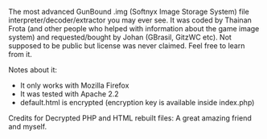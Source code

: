 The most advanced GunBound .img (Softnyx Image Storage System) file interpreter/decoder/extractor you may ever see.
It was coded by Thainan Frota (and other people who helped with information about the game image system) and requested/bought by Johan (GBrasil, GitzWC etc). 
Not supposed to be public but license was never claimed. Feel free to learn from it.

Notes about it:

- It only works with Mozilla Firefox
- It was tested with Apache 2.2
- default.html is encrypted (encryption key is available inside index.php)

Credits for Decrypted PHP and HTML rebuilt files: A great amazing friend and myself.
